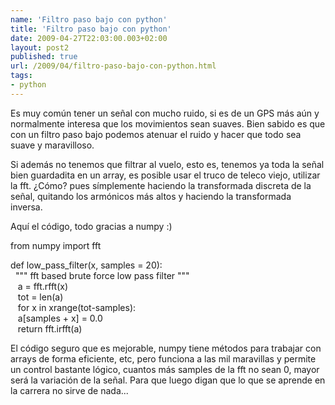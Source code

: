 ```yaml
---
name: 'Filtro paso bajo con python'
title: 'Filtro paso bajo con python'
date: 2009-04-27T22:03:00.003+02:00
layout: post2
published: true
url: /2009/04/filtro-paso-bajo-con-python.html
tags: 
- python
---
```


Es muy común tener un señal con mucho ruido, si es de un GPS más aún y normalmente interesa que los movimientos sean suaves. Bien sabido es que con un filtro paso bajo podemos atenuar el ruido y hacer que todo sea suave y maravilloso.  
  
Si además no tenemos que filtrar al vuelo, esto es, tenemos ya toda la señal bien guardadita en un array, es posible usar el truco de teleco viejo, utilizar la fft. ¿Cómo? pues símplemente haciendo la transformada discreta de la señal, quitando los armónicos más altos y haciendo la transformada inversa.  
  
Aquí el código, todo gracias a numpy :)  
  
from numpy import fft  
  
def low\_pass\_filter(x, samples = 20):  
  """ fft based brute force low pass filter """  
   a = fft.rfft(x)  
   tot = len(a)  
   for x in xrange(tot-samples):  
   a\[samples + x\] = 0.0  
   return fft.irfft(a)  
  
  
El código seguro que es mejorable, numpy tiene métodos para trabajar con arrays de forma eficiente, etc, pero funciona a las mil maravillas y permite un control bastante lógico, cuantos más samples de la fft no sean 0, mayor será la variación de la señal. Para que luego digan que lo que se aprende en la carrera no sirve de nada...